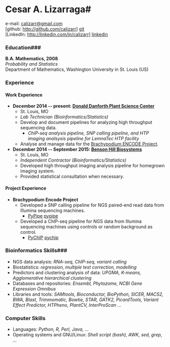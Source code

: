 # Cesar A. Lizarraga#
e-mail: <calizarr@gmail.com>  
[github: http://github.com/calizarr] [git]  
[LinkedIn: http://linkedin.com/in/calizarr] [linkedin]

### Education###
**B.A. Mathematics, 2008**  
*Probability and Statistics*  
Department of Mathematics, Washington University in St. Louis (US)

### Experience ###

#### Work Experience ####

  * **December 2014 -- present: [Donald Danforth Plant Science Center][ddpsc]**
      * St. Louis, MO
      * *Lab Technician (Bioinformatics/Statistics)*
      * Develop and document pipelines for analyzing high throughput
      sequencing data.
          * *ChIP-seq analysis pipeline, SNP calling pipeline, and HTP
            imaging analsysis pipeline for LemnaTec HTP facility* 
      * Analyse and manage data for the [Brachypodium ENCODE Project][encode].
  * **December 2014 -- September 2015: [Benson Hill Biosystems][BHB]**
      * St. Louis, MO
      * *Independent Contractor (Bioinformatics/Statistics)*
      * Developed high throughput imaging analysis pipeline for
        homegrown imaging system.
      * Provided statistical consultation when necessary.

#### Project Experience ####
  * **Brachypodium Encode Project**
      * Developed a SNP calling pipeline for NGS paired-end read data
        from Illumina sequencing machines.
          * [PyPipe] [pypipe]
      * Developed a ChIP-seq pipeline for NGS data from Illumina
        sequencing machines using controls or random background as
        control.
          * [PyChIP] [pychip]

### Bioinformatics Skills###
  * NGS data analysis: *RNA-seq, ChIP-seq, variant calling*
  * Biostatistics: *regression, multiple test correction, modelling*
  * Predictors and clustering analysis of data: *UPGMA,
    K-means, Agglomerative hierarchical clustering*
  * Databases and repositories: *Ensembl, Phytozome, NCBI Gene
    Expression Omnibus*
  * Libraries and tools: *SAMtools, Bioconductor, BioPython, SICER,
    MACS2, BWA, Blast, Trimmomatic, Bowtie, STAR, GATK2, PicardTools,
    Variant Effect Predictor, HTPheno, PlantCV, InterProScan ...*

### Computer Skills ###
  * Languages: *Python, R, Perl, Java, ...*
  * Operating systems and GNU/Linux: *Shell script (bash), AWK, sed,
  grep, ...*

[git]: http://github.com/calizarr
[linkedin]: http://www.linkedin.com/in/calizarr
[ddpsc]: https://www.danforthcenter.org/
[encode]: http://genomicscience.energy.gov/research/DOEUSDA/abstracts/2014mockler_abstract.shtml
[BHB]: http://www.bensonhillbio.com/
[pypipe]: https://github.com/calizarr/PyPipeline/blob/master/README.md
[pychip]: https://github.com/calizarr/PyChIP-seq
